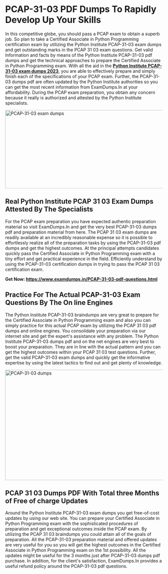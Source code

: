 <h1><strong>PCAP-31-03 PDF Dumps To Rapidly Develop Up Your Skills</strong></h1>
<p>In this competitive globe, you should pass a PCAP exam to obtain a superb job. So plan to take a Certified Associate in Python Programming certification exam by utilizing the Python Institute PCAP-31-03 exam dumps and get outstanding marks in the PCAP 31 03 exam questions. Get valid Information and facts by means of the Python Institute PCAP-31-03 pdf dumps and get the technical approaches to prepare the Certified Associate in Python Programming exam. With all the aid in the <strong><a href="https://www.examdumps.in/PCAP-31-03-pdf-questions.html">Python Institute PCAP-31-03 exam dumps 2023</a></strong>, you are able to effectively prepare and simply finish each of the specifications of your PCAP exam. Further, the PCAP-31-03 dumps pdf are often updated by the Python Institute authorities so you can get the most recent information from ExamDumps.In at your affordability. During the PCAP exam preparation, you obtain any concern because it really is authorized and attested by the Python Institute specialists.</p>
<p><img src="https://i.ibb.co/zxJwW90/Copy-of-Online-Classes-Twitter-header-post-Made-with-Poster-My-Wall-1.png" alt="PCAP-31-03 exam dumps" width="750" height="250" /></p>
<h2><strong>Real Python Institute PCAP 31 03 Exam Dumps Attested By The Specialists</strong></h2>
<p>For the PCAP exam preparation you have expected authentic preparation material so visit ExamDumps.In and get the very best PCAP-31-03 dumps pdf and preparation material from here. The PCAP 31 03 exam dumps are readily available at an incredibly reasonable expense so it is possible to effortlessly realize all of the preparation tasks by using the PCAP-31-03 pdf dumps and get the highest outcomes. At the principal attempts candidates quickly pass the Certified Associate in Python Programming exam with a tiny effort and get practical experience in the field. Efficiently understand by using the PCAP-31-03 certification dumps in trying to pass the PCAP 31 03 certification exam.</p>
<p><strong>Get Now:&nbsp;<a href="https://www.examdumps.in/PCAP-31-03-pdf-questions.html">https://www.examdumps.in/PCAP-31-03-pdf-questions.html</a></strong></p>
<h2><strong>Practice For The Actual PCAP-31-03 Exam Questions By The On line Engines</strong></h2>
<p>The Python Institute PCAP-31-03 braindumps are very great to prepare for the Certified Associate in Python Programming exam and also you can simply practice for this actual PCAP exam by utilizing the PCAP 31 03 pdf dumps and online engines. You consolidate your preparation via our internet site and get the expert's assistance with any problem. The Python Institute PCAP-31-03 dumps pdf and on the net engines are very best to boost your preparation. They are in line with the actual pattern and you can get the highest outcomes within your PCAP 31 03 test questions. Further, get the valid PCAP-31-03 exam dumps and quickly get the informative expertise by using the latest tactics to find out and get plenty of knowledge.</p>
<p><a href="https://www.examdumps.in/PCAP-31-03-pdf-questions.html"><img src="https://i.ibb.co/QkNtdwY/Copy-of-Zoom-Online-Classes-Facebook-Share-Po-Made-with-Poster-My-Wall-1.jpg" alt="PCAP-31-03 dumps" width="670" height="352" /></a></p>
<h2><strong>PCAP 31 03 Dumps PDF With Total three Months of Free of charge Updates</strong></h2>
<p>Around the Python Institute PCAP-31-03 exam dumps you get free-of-cost updates by using our web site. You can prepare your Certified Associate in Python Programming exam with the sophisticated procedures of preparation and get exceptional outcomes inside the PCAP exam. By utilizing the PCAP 31 03 braindumps you could attain all of the goals of preparation. All the PCAP-31-03 preparation material and offered updates are very useful for you so you will get the highest outcomes in the Certified Associate in Python Programming exam on the 1st possibility. All the updates might be useful for the 3 months just after PCAP-31-03 dumps pdf purchase. In addition, for the client's satisfaction, ExamDumps.In provides a useful refund policy around the PCAP-31-03 pdf questions.</p>
